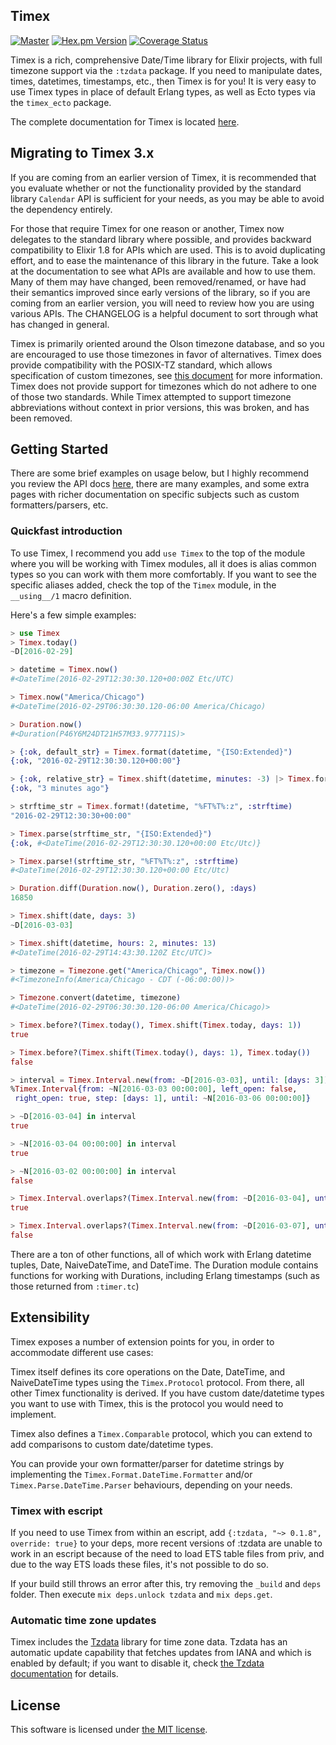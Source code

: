 ## Timex

[![Master](https://github.com/bitwalker/timex/workflows/elixir/badge.svg?branch=master)](https://github.com/bitwalker/timex/actions?query=workflow%3A%22elixir%22+branch%3Amaster)
[![Hex.pm Version](https://img.shields.io/hexpm/v/timex.svg?style=flat)](https://hex.pm/packages/timex)
[![Coverage Status](https://coveralls.io/repos/github/bitwalker/timex/badge.svg?branch=master)](https://coveralls.io/github/bitwalker/timex?branch=master)

Timex is a rich, comprehensive Date/Time library for Elixir projects, with full timezone support via the `:tzdata` package. If
you need to manipulate dates, times, datetimes, timestamps, etc., then Timex is for you! It is very easy to use Timex types
in place of default Erlang types, as well as Ecto types via the `timex_ecto` package.

The complete documentation for Timex is located [here](https://hexdocs.pm/timex).

## Migrating to Timex 3.x

If you are coming from an earlier version of Timex, it is recommended that you evaluate whether or not the functionality provided
by the standard library `Calendar` API is sufficient for your needs, as you may be able to avoid the dependency entirely.

For those that require Timex for one reason or another, Timex now delegates to the standard library where possible, and provides
backward compatibility to Elixir 1.8 for APIs which are used. This is to avoid duplicating effort, and to ease the maintenance of
this library in the future. Take a look at the documentation to see what APIs are available and how to use them. Many of them may have
changed, been removed/renamed, or have had their semantics improved since early versions of the library, so if you are coming from
an earlier version, you will need to review how you are using various APIs. The CHANGELOG is a helpful document to sort through what
has changed in general.

Timex is primarily oriented around the Olson timezone database, and so you are encouraged to use those timezones in favor of alternatives. 
Timex does provide compatibility with the POSIX-TZ standard, which allows specification of custom timezones, see 
[this document](https://pubs.opengroup.org/onlinepubs/9699919799/) for more information. Timex does not provide support
for timezones which do not adhere to one of those two standards. While Timex attempted to support timezone abbreviations without context
in prior versions, this was broken, and has been removed.

## Getting Started

There are some brief examples on usage below, but I highly recommend you review the
API docs [here](https://hexdocs.pm/timex), there are many examples, and some extra pages with
richer documentation on specific subjects such as custom formatters/parsers, etc.

### Quickfast introduction

To use Timex, I recommend you add `use Timex` to the top of the module where you will be working with Timex modules,
all it does is alias common types so you can work with them more comfortably. If you want to see the specific aliases
added, check the top of the `Timex` module, in the `__using__/1` macro definition.

Here's a few simple examples:

```elixir
> use Timex
> Timex.today()
~D[2016-02-29]

> datetime = Timex.now()
#<DateTime(2016-02-29T12:30:30.120+00:00Z Etc/UTC)

> Timex.now("America/Chicago")
#<DateTime(2016-02-29T06:30:30.120-06:00 America/Chicago)

> Duration.now()
#<Duration(P46Y6M24DT21H57M33.977711S)>

> {:ok, default_str} = Timex.format(datetime, "{ISO:Extended}")
{:ok, "2016-02-29T12:30:30.120+00:00"}

> {:ok, relative_str} = Timex.shift(datetime, minutes: -3) |> Timex.format("{relative}", :relative)
{:ok, "3 minutes ago"}

> strftime_str = Timex.format!(datetime, "%FT%T%:z", :strftime)
"2016-02-29T12:30:30+00:00"

> Timex.parse(strftime_str, "{ISO:Extended}")
{:ok, #<DateTime(2016-02-29T12:30:30.120+00:00 Etc/Utc)}

> Timex.parse!(strftime_str, "%FT%T%:z", :strftime)
#<DateTime(2016-02-29T12:30:30.120+00:00 Etc/Utc)

> Duration.diff(Duration.now(), Duration.zero(), :days)
16850

> Timex.shift(date, days: 3)
~D[2016-03-03]

> Timex.shift(datetime, hours: 2, minutes: 13)
#<DateTime(2016-02-29T14:43:30.120Z Etc/UTC)>

> timezone = Timezone.get("America/Chicago", Timex.now())
#<TimezoneInfo(America/Chicago - CDT (-06:00:00))>

> Timezone.convert(datetime, timezone)
#<DateTime(2016-02-29T06:30:30.120-06:00 America/Chicago)>

> Timex.before?(Timex.today(), Timex.shift(Timex.today, days: 1))
true

> Timex.before?(Timex.shift(Timex.today(), days: 1), Timex.today())
false

> interval = Timex.Interval.new(from: ~D[2016-03-03], until: [days: 3])
%Timex.Interval{from: ~N[2016-03-03 00:00:00], left_open: false,
 right_open: true, step: [days: 1], until: ~N[2016-03-06 00:00:00]}

> ~D[2016-03-04] in interval
true

> ~N[2016-03-04 00:00:00] in interval
true

> ~N[2016-03-02 00:00:00] in interval
false

> Timex.Interval.overlaps?(Timex.Interval.new(from: ~D[2016-03-04], until: [days: 1]), interval)
true

> Timex.Interval.overlaps?(Timex.Interval.new(from: ~D[2016-03-07], until: [days: 1]), interval)
false

```

There are a ton of other functions, all of which work with Erlang datetime tuples, Date, NaiveDateTime, and DateTime. 
The Duration module contains functions for working with Durations, including Erlang timestamps (such as those returned from `:timer.tc`)

## Extensibility

Timex exposes a number of extension points for you, in order to accommodate different use cases:

Timex itself defines its core operations on the Date, DateTime, and NaiveDateTime types using the `Timex.Protocol` protocol. 
From there, all other Timex functionality is derived. If you have custom date/datetime types you want to use with Timex, 
this is the protocol you would need to implement.

Timex also defines a `Timex.Comparable` protocol, which you can extend to add comparisons to custom date/datetime types.

You can provide your own formatter/parser for datetime strings by implementing the `Timex.Format.DateTime.Formatter` 
and/or `Timex.Parse.DateTime.Parser` behaviours, depending on your needs.

### Timex with escript

If you need to use Timex from within an escript, add `{:tzdata, "~> 0.1.8", override: true}` to your deps, more recent versions of :tzdata are unable to work in an escript because of the need to load ETS table files from priv, and due to the way ETS loads these files, it's not possible to do so.

If your build still throws an error after this, try removing the `_build` and `deps` folder. Then execute `mix deps.unlock tzdata` and `mix deps.get`.

### Automatic time zone updates

Timex includes the [Tzdata](https://github.com/lau/tzdata) library for time zone data.
Tzdata has an automatic update capability that fetches updates from IANA and which is enabled by default; 
if you want to disable it, check [the Tzdata documentation](https://github.com/lau/tzdata#automatic-data-updates) for details.

## License

This software is licensed under [the MIT license](LICENSE.md).
